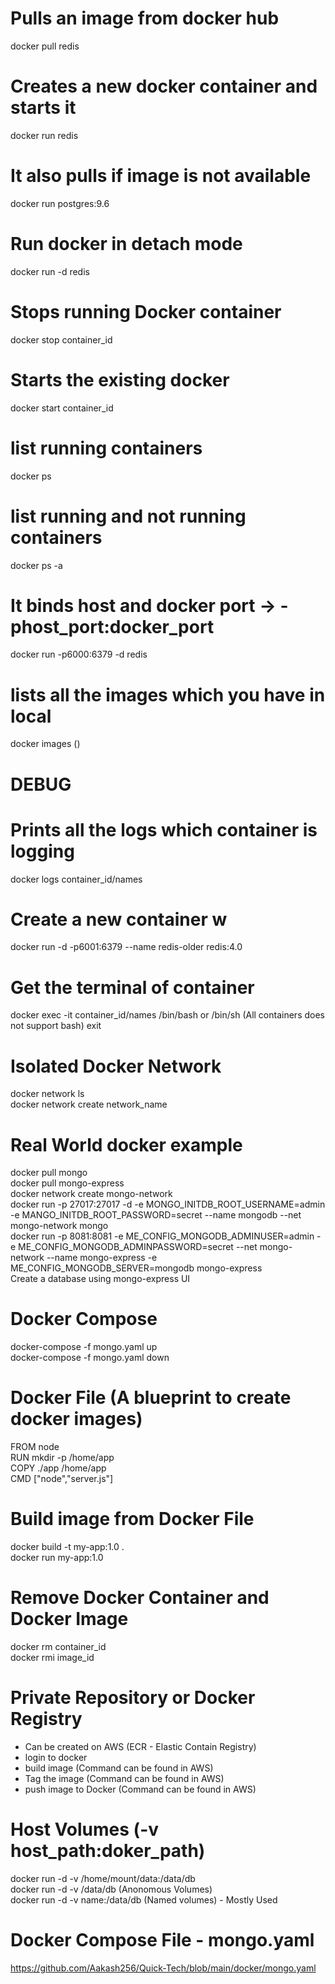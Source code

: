 # Pulls an image from docker hub
docker pull redis

# Creates a new docker container and starts it
docker run redis

# It also pulls if image is not available
docker run postgres:9.6

# Run docker in detach mode
docker run -d redis

# Stops running Docker container
docker stop container_id

# Starts the existing docker
docker start container_id

# list running containers
docker ps

# list running and not running containers
docker ps -a

# It binds host and docker port -> -phost_port:docker_port
docker run -p6000:6379 -d redis 

# lists all the images which you have in local
docker images ()

# DEBUG

# Prints all the logs which container is logging
docker logs container_id/names

# Create a new container w
docker run -d -p6001:6379 --name redis-older redis:4.0

# Get the terminal of container
docker exec -it container_id/names /bin/bash or /bin/sh (All containers does not support bash)
exit

# Isolated Docker Network
docker network ls  
docker network create network_name


# Real World docker example
docker pull mongo  
docker pull mongo-express  
docker network create mongo-network  
docker run -p 27017:27017 -d -e MONGO_INITDB_ROOT_USERNAME=admin -e MANGO_INITDB_ROOT_PASSWORD=secret --name mongodb --net mongo-network mongo  
docker run -p 8081:8081 -e ME_CONFIG_MONGODB_ADMINUSER=admin -e ME_CONFIG_MONGODB_ADMINPASSWORD=secret --net mongo-network --name mongo-express -e  ME_CONFIG_MONGODB_SERVER=mongodb mongo-express  
Create a database using mongo-express UI  

# Docker Compose
docker-compose -f mongo.yaml up  
docker-compose -f mongo.yaml down  

# Docker File (A blueprint to create docker images)
FROM node  
RUN mkdir -p /home/app  
COPY ./app /home/app  
CMD ["node","server.js"]  

# Build image from Docker File
docker build -t my-app:1.0 .  
docker run my-app:1.0  

# Remove Docker Container and Docker Image
docker rm container_id  
docker rmi image_id  

# Private Repository or Docker Registry
- Can be created on AWS (ECR - Elastic Contain Registry)
- login to docker 
- build image (Command can be found in AWS)
- Tag the image (Command can be found in AWS)
- push image to Docker (Command can be found in AWS)

# Host Volumes (-v host_path:doker_path)
docker run -d -v /home/mount/data:/data/db  
docker run -d -v /data/db (Anonomous Volumes)  
docker run -d -v name:/data/db (Named volumes) - Mostly Used  

# Docker Compose File - mongo.yaml
https://github.com/Aakash256/Quick-Tech/blob/main/docker/mongo.yaml
